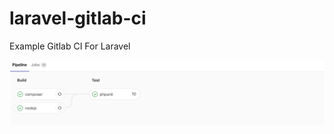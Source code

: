 # laravel-gitlab-ci
Example Gitlab CI For Laravel

![example](https://raw.githubusercontent.com/afraprg/laravel-gitlab-ci/master/Screen%20Shot.png)
